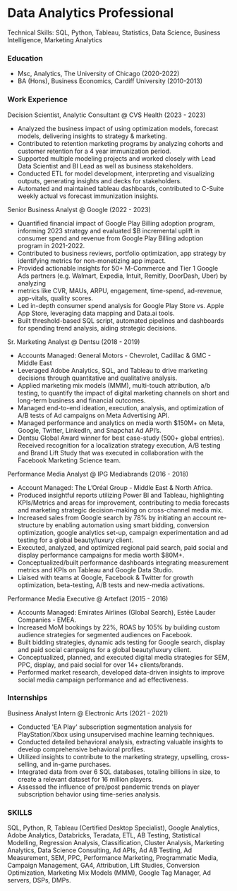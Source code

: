 # Data Analytics Professional
Technical Skills: SQL, Python, Tableau, Statistics, Data Science, Business Intelligence, Marketing Analytics

### Education
- Msc, Analytics, The University of Chicago (2020-2022)
- BA (Hons), Business Economics, Cardiff University (2010-2013)

### Work Experience
Decision Scientist, Analytic Consultant @ CVS Health (2023 - 2023)

- Analyzed the business impact of using optimization models, forecast models, delivering insights to strategy & marketing.
- Contributed to retention marketing programs by analyzing cohorts and customer retention for a 4 year immunization period.
- Supported multiple modeling projects and worked closely with Lead Data Scientist and BI Lead as well as business stakeholders.
- Conducted ETL for model development, interpreting and visualizing outputs, generating insights and decks for stakeholders.
- Automated and maintained tableau dashboards, contributed to C-Suite weekly actual vs forecast immunization insights.


Senior Business Analyst @ Google (2022 - 2023)

- Quantified financial impact of Google Play Billing adoption program, informing 2023 strategy and evaluated $B incremental uplift in consumer spend and revenue from Google Play Billing adoption program in 2021-2022.
- Contributed to business reviews, portfolio optimization, app strategy by identifying metrics for non-monetizing app impact.
- Provided actionable insights for 50+ M-Commerce and Tier 1 Google Ads partners (e.g. Walmart, Expedia, Intuit, Remitly, DoorDash, Uber) by analyzing
- metrics like CVR, MAUs, ARPU, engagement, time-spend, ad-revenue, app-vitals, quality scores.
- Led in-depth consumer spend analysis for Google Play Store vs. Apple App Store, leveraging data mapping and Data.ai tools.
- Built threshold-based SQL script, automated pipelines and dashboards for spending trend analysis, aiding strategic decisions.

Sr. Marketing Analyst @ Dentsu (2018 - 2019)

- Accounts Managed: General Motors - Chevrolet, Cadillac & GMC - Middle East
- Leveraged Adobe Analytics, SQL, and Tableau to drive marketing decisions through quantitative and qualitative analysis.
- Applied marketing mix models (MMM), multi-touch attribution, a/b testing, to quantify the impact of digital marketing channels on short and long-term business and financial outcomes.
- Managed end-to-end ideation, execution, analysis, and optimization of A/B tests of Ad campaigns on Meta Advertising API. 
- Managed performance and analytics on media worth $150M+ on Meta, Google, Twitter, LinkedIn, and Snapchat Ad API’s. 
- Dentsu Global Award winner for best case-study (500+ global entries). Received recognition for a localization strategy execution, A/B testing and Brand Lift Study that was executed in collaboration with the Facebook Marketing Science team. 

Performance Media Analyst @ IPG Mediabrands (2016 - 2018)

- Account Managed: The L’Oréal Group - Middle East & North Africa.
- Produced insightful reports utilizing Power BI and Tableau, highlighting KPIs/Metrics and areas for improvement, contributing to media forecasts and marketing strategic decision-making on cross-channel media mix.
- Increased sales from Google search by 78% by initiating an account re-structure by enabling automation using smart bidding, conversion optimization, google analytics set-up, campaign experimentation and ad testing for a global beauty/luxury client.
- Executed, analyzed, and optimized regional paid search, paid social and display performance campaigns for media worth $80M+.
- Conceptualized/built performance dashboards integrating measurement metrics and KPIs on Tableau and Google Data Studio.
- Liaised with teams at Google, Facebook & Twitter for growth optimization, beta-testing, A/B tests and new-media activations.  

Performance Media Executive @ Artefact (2015 - 2016)

- Accounts Managed: Emirates Airlines (Global Search), Estēe Lauder Companies - EMEA.
- Increased MoM bookings by 22%, ROAS by 105% by building custom audience strategies for segmented audiences on Facebook.
- Built bidding strategies, dynamic ads testing for Google search, display and paid social campaigns for a global beauty/luxury client.
- Conceptualized, planned, and executed digital media strategies for SEM, PPC, display, and paid social for over 14+ clients/brands.
- Performed market research, developed data-driven insights to improve social media campaign performance and ad effectiveness.

### Internships

Business Analyst Intern @ Electronic Arts (2021 - 2021)

- Conducted 'EA Play' subscription segmentation analysis for PlayStation/Xbox using unsupervised machine learning techniques.
- Conducted detailed behavioral analysis, extracting valuable insights to develop comprehensive behavioral profiles.
- Utilized insights to contribute to the marketing strategy, upselling, cross-selling, and in-game purchases.
- Integrated data from over 6 SQL databases, totaling billions in size, to create a relevant dataset for 16 million players.
- Assessed the influence of pre/post pandemic trends on player subscription behavior using time-series analysis.

### SKILLS
SQL, Python, R, Tableau (Certified Desktop Specialist), Google Analytics, Adobe Analytics, Databricks, Teradata, ETL, AB Testing, Statistical Modelling, Regression Analysis, Classification, Cluster Analysis, Marketing Analytics, Data Science Consulting, Ad APIs, Ad AB Testing, Ad Measurement, SEM, PPC, Performance Marketing, Programmatic Media, Campaign Management, GA4,  Attribution, Lift Studies, Conversion Optimization, Marketing Mix Models (MMM), Google Tag Manager, Ad servers, DSPs, DMPs.

